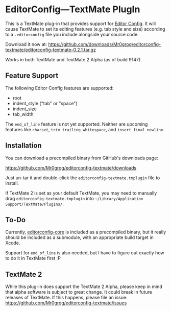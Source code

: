 EditorConfig—TextMate PlugIn
============================

This is a TextMate plug-in that provides support for [Editor Config](http://editorconfig.org/). It will cause TextMate to set its editing features (e.g. tab style and size) according to a `.editorconfig` file you include alongside your source code.

Download it now at: https://github.com/downloads/Mr0grog/editorconfig-textmate/editorconfig-textmate-0.2.1.tar.gz

Works in both TextMate and TextMate 2 Alpha (as of build 9147).


Feature Support
---------------

The following Editor Config features are supported:

- root
- indent_style ("tab" or "space")
- indent_size
- tab_width

The `end_of_line` feature is not yet supported. Neither are upcoming features like `charset`, `trim_trailing_whitespace`, and `insert_final_newline`.


Installation
------------

You can download a precompiled binary from GitHub's downloads page:

https://github.com/Mr0grog/editorconfig-textmate/downloads

Just un-tar it and double-click the `editorconfig-textmate.tmplugin` file to install.

If TextMate 2 is set as your default TextMate, you may need to manually drag `editorconfig-textmate.tmplugin` into `~/Library/Application Support/TextMate/PlugIns/`.

To-Do
-----

Currently, [editorconfig-core](https://github.com/editorconfig/editorconfig-core) is included as a precompiled binary, but it really should be included as a submodule, with an appropriate build target in Xcode.

Support for `end_of_line` is also needed, but I have to figure out exactly how to do it in TextMate first :P


TextMate 2
----------

While this plug-in does support the TextMate 2 Alpha, please keep in mind that alpha software is subject to great change. It could break in future releases of TextMate. If this happens, please file an issue: https://github.com/Mr0grog/editorconfig-textmate/issues
